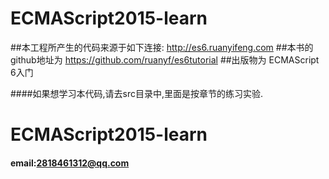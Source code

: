 # ECMAScript2015-learn

##本工程所产生的代码来源于如下连接:
http://es6.ruanyifeng.com
##本书的github地址为
https://github.com/ruanyf/es6tutorial
##出版物为
ECMAScript 6入门

####如果想学习本代码,请去src目录中,里面是按章节的练习实验.

# ECMAScript2015-learn
#### email:2818461312@qq.com
